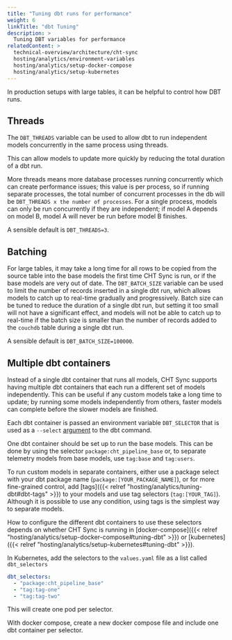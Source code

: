 ```yaml
---
title: "Tuning dbt runs for performance"
weight: 6
linkTitle: "dbt Tuning"
description: >
  Tuning DBT variables for performance
relatedContent: >
  technical-overview/architecture/cht-sync
  hosting/analytics/environment-variables
  hosting/analytics/setup-docker-compose
  hosting/analytics/setup-kubernetes
---
```


In production setups with large tables, it can be helpful to control how DBT runs.

## Threads

The `DBT_THREADS` variable can be used to allow dbt to run independent models concurrently in the same process using threads.

This can allow models to update more quickly by reducing the total duration of a dbt run.

More threads means more database processes running concurrently which can create performance issues; this value is per process, so if running separate processes, the total number of concurrent processes in the db will be `DBT_THREADS x the number of processes`.
For a single process, models can only be run concurrently if they are independent; if model A depends on model B, model A will never be run before model B finishes.

A sensible default is `DBT_THREADS=3`.

## Batching

For large tables, it may take a long time for all rows to be copied from the source table into the base models the first time CHT Sync is run, or if the base models are very out of date. The `DBT_BATCH_SIZE` variable can be used to limit the number of records inserted in a single dbt run, which allows models to catch up to real-time gradually and progressively.
Batch size can be tuned to reduce the duration of a single dbt run, but setting it too small will not have a significant effect, and models will not be able to catch up to real-time if the batch size is smaller than the number of records added to the `couchdb` table during a single dbt run.

A sensible default is `DBT_BATCH_SIZE=100000`.

## Multiple dbt containers
Instead of a single dbt container that runs all models, CHT Sync supports having multiple dbt containers that each run a different set of models independently.
This can be useful if any custom models take a long time to update; by running some models independently from others, faster models can complete before the slower models are finished.

Each dbt container is passed an environment variable `DBT_SELECTOR` that is used as a `--select` [argument](https://docs.getdbt.com/reference/node-selection/methods) to the dbt command.

One dbt container should be set up to run the base models. This can be done by using the selector `package:cht_pipeline_base` or, to separate telemetry models from base models, use `tag:base` and `tag:users`.

To run custom models in separate containers, either use a package select with your dbt package name (`package:[YOUR_PACKAGE_NAME]`), or for more fine-grained control, add [tags]({{< relref "hosting/analytics/tuning-dbt#dbt-tags" >}}) to your models and use tag selectors (`tag:[YOUR_TAG]`).
Although it is possible to use any condition, using tags is the simplest way to separate models.

How to configure the different dbt containers to use these selectors depends on whether CHT Sync is running in [docker-compose]({{< relref "hosting/analytics/setup-docker-compose#tuning-dbt" >}}) or [kubernetes]({{< relref "hosting/analytics/setup-kubernetes#tuning-dbt" >}}).

In Kubernetes, add the selectors to the `values.yaml` file as a list called `dbt_selectors`
```yaml
dbt_selectors:
  - "package:cht_pipeline_base"
  - "tag:tag-one"
  - "tag:tag-two"
```

This will create one pod per selector.

With docker compose, create a new docker compose file and include one dbt container per selector.
